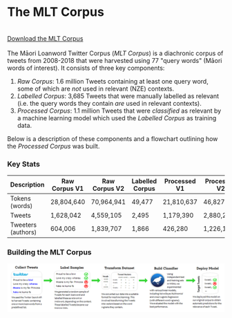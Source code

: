 # The MLT Corpus
<br>
<a href="../pics/mlt-v2.zip">Download the MLT Corpus</a>
<br>
<br>
The Māori Loanword Twitter Corpus (<i>MLT Corpus</i>) is a diachronic corpus of tweets from 2008-2018 that were harvested using 77 "query words" (Māori words of interest). It consists of three key components:

1. <i>Raw Corpus</i>: 1.6 million Tweets containing at least one query word, some of which are <i>not</i> used in relevant (NZE) contexts.
2. <i>Labelled Corpus</i>: 3,685 Tweets that were manually labelled as relevant (i.e. the query words they contain <i>are</i> used in relevant contexts).
3. <i>Processed Corpus</i>: 1.1 million Tweets that were <i>classified</i> as relevant by a machine learning model which used the <i>Labelled Corpus</i> as training data. 

Below is a description of these components and a flowchart outlining how the <i>Processed Corpus</i> was built. 

### Key Stats
| Description          | Raw Corpus V1 |Raw Corpus V2 | Labelled Corpus | Processed V1     | Processed V2 |
| ---------------------|---------------|--------------|-----------------| -----------------|--------------|
| Tokens (words)       | 28,804,640    | 70,964,941   |49,477           | 21,810,637       | 46,827,631   | 
| Tweets               | 1,628,042     | 4,559,105    | 2,495           | 1,179,390        | 2,880,211    |
| Tweeters (authors)   | 604,006       | 1,839,707    | 1,866           | 426,280          | 1,226,109    |

### Building the MLT Corpus
 <img src="../pics/Process2.png" alt="Process" width="1500"/>
